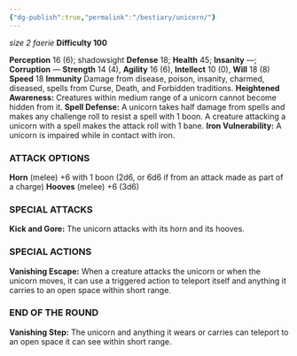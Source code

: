 ```yaml
---
{"dg-publish":true,"permalink":"/bestiary/unicorn/"}
---
```


*size 2 faerie*
**Difficulty 100**

**Perception** 16 (6); shadowsight 
**Defense** 18; **Health** 45; **Insanity** —; **Corruption** —
**Strength** 14 (4), **Agility** 16 (6), **Intellect** 10 (0), **Will** 18 (8)
**Speed** 18
**Immunity** Damage from disease, poison, insanity, charmed, diseased, spells from Curse, Death, and Forbidden traditions.
**Heightened Awareness:** Creatures within medium range of a unicorn cannot become hidden from it.
**Spell Defense:** A unicorn takes half damage from spells and makes any challenge roll to resist a spell with 1 boon. A creature attacking a unicorn with a spell makes the attack roll with 1 bane.
**Iron Vulnerability:** A unicorn is impaired while in contact with iron.
### ATTACK OPTIONS
**Horn** (melee) +6 with 1 boon (2d6, or 6d6 if from an attack made as part of a charge)
**Hooves** (melee) +6 (3d6)
### SPECIAL ATTACKS
**Kick and Gore:** The unicorn attacks with its horn and its hooves.
### SPECIAL ACTIONS
**Vanishing Escape:** When a creature attacks the unicorn or when the unicorn moves, it can use a triggered action to teleport itself and anything it carries to an open space within short range.
### END OF THE ROUND
**Vanishing Step:** The unicorn and anything it wears or carries can teleport to an open space it can see within short range.
